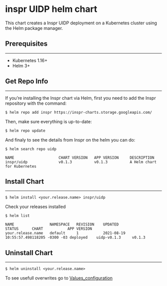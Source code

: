 # inspr UIDP helm chart

This chart creates a Inspr UIDP deployment on a Kubernetes cluster using the Helm package manager.

## Prerequisites
---
- Kubernetes 1.16+
- Helm 3+

## Get Repo Info
---
If you’re installing the Inspr chart via Helm, first you need to add the Inspr repository with the command:

```
$ helm repo add inspr https://inspr-charts.storage.googleapis.com/
```
Then, make sure everything is up-to-date:

```
$ helm repo update
```

And finaly to see the details from Inspr on the helm you can do:

```
$ helm search repo uidp

NAME                    CHART VERSION   APP VERSION     DESCRIPTION                                       
inspr/uidp              v0.1.3          v0.1.3          A Helm chart for Kubernetes 
```

## Install Chart
---

```
$ helm install <your.release.name> inspr/uidp
```

Check your releases installed

```
$ helm list

NAME                NAMESPACE   REVISION    UPDATED                                 STATUS      CHART           APP VERSION
your.release.name   default     1           2021-08-19 10:55:57.498118205 -0300 -03 deployed    uidp-v0.1.3     v0.1.3    
```

## Uninstall Chart
---

```
$ helm uninstall <your.release.name>
```

To see usefull overwrites go to [Values_configuration](../../docs/values_configuration.md)